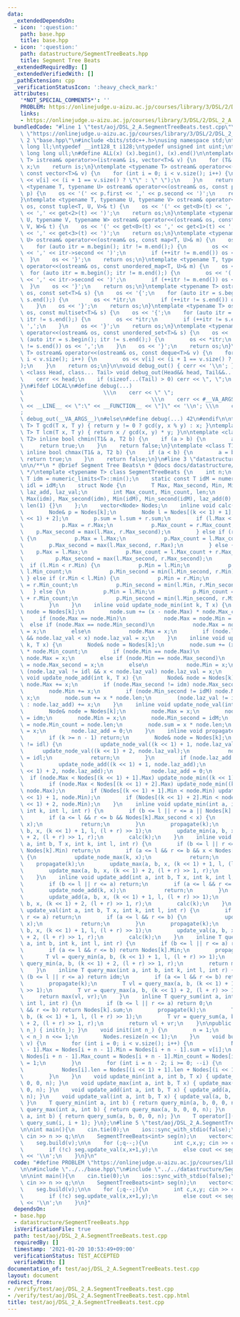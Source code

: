 ```yaml
---
data:
  _extendedDependsOn:
  - icon: ':question:'
    path: base.hpp
    title: base.hpp
  - icon: ':question:'
    path: datastructure/SegmentTreeBeats.hpp
    title: Segment Tree Beats
  _extendedRequiredBy: []
  _extendedVerifiedWith: []
  _pathExtension: cpp
  _verificationStatusIcon: ':heavy_check_mark:'
  attributes:
    '*NOT_SPECIAL_COMMENTS*': ''
    PROBLEM: https://onlinejudge.u-aizu.ac.jp/courses/library/3/DSL/2/DSL_2_A
    links:
    - https://onlinejudge.u-aizu.ac.jp/courses/library/3/DSL/2/DSL_2_A
  bundledCode: "#line 1 \"test/aoj/DSL_2_A.SegmentTreeBeats.test.cpp\"\n#define PROBLEM\
    \ \"https://onlinejudge.u-aizu.ac.jp/courses/library/3/DSL/2/DSL_2_A\"\n\n#line\
    \ 2 \"base.hpp\"\n#include <bits/stdc++.h>\nusing namespace std;\ntypedef long\
    \ long ll;\ntypedef __int128_t i128;\ntypedef unsigned int uint;\ntypedef unsigned\
    \ long long ull;\n#define ALL(x) (x).begin(), (x).end()\n\ntemplate <typename\
    \ T> istream& operator>>(istream& is, vector<T>& v) {\n    for (T& x : v) is >>\
    \ x;\n    return is;\n}\ntemplate <typename T> ostream& operator<<(ostream& os,\
    \ const vector<T>& v) {\n    for (int i = 0; i < v.size(); i++) {\n        os\
    \ << v[i] << (i + 1 == v.size() ? \"\" : \" \");\n    }\n    return os;\n}\ntemplate\
    \ <typename T, typename U> ostream& operator<<(ostream& os, const pair<T, U>&\
    \ p) {\n    os << '(' << p.first << ',' << p.second << ')';\n    return os;\n\
    }\ntemplate <typename T, typename U, typename V> ostream& operator<<(ostream&\
    \ os, const tuple<T, U, V>& t) {\n    os << '(' << get<0>(t) << ',' << get<1>(t)\
    \ << ',' << get<2>(t) << ')';\n    return os;\n}\ntemplate <typename T, typename\
    \ U, typename V, typename W> ostream& operator<<(ostream& os, const tuple<T, U,\
    \ V, W>& t) {\n    os << '(' << get<0>(t) << ',' << get<1>(t) << ',' << get<2>(t)\
    \ << ',' << get<3>(t) << ')';\n    return os;\n}\ntemplate <typename T, typename\
    \ U> ostream& operator<<(ostream& os, const map<T, U>& m) {\n    os << '{';\n\
    \    for (auto itr = m.begin(); itr != m.end();) {\n        os << '(' << itr->first\
    \ << ',' << itr->second << ')';\n        if (++itr != m.end()) os << ',';\n  \
    \  }\n    os << '}';\n    return os;\n}\ntemplate <typename T, typename U> ostream&\
    \ operator<<(ostream& os, const unordered_map<T, U>& m) {\n    os << '{';\n  \
    \  for (auto itr = m.begin(); itr != m.end();) {\n        os << '(' << itr->first\
    \ << ',' << itr->second << ')';\n        if (++itr != m.end()) os << ',';\n  \
    \  }\n    os << '}';\n    return os;\n}\ntemplate <typename T> ostream& operator<<(ostream&\
    \ os, const set<T>& s) {\n    os << '{';\n    for (auto itr = s.begin(); itr !=\
    \ s.end();) {\n        os << *itr;\n        if (++itr != s.end()) os << ',';\n\
    \    }\n    os << '}';\n    return os;\n}\ntemplate <typename T> ostream& operator<<(ostream&\
    \ os, const multiset<T>& s) {\n    os << '{';\n    for (auto itr = s.begin();\
    \ itr != s.end();) {\n        os << *itr;\n        if (++itr != s.end()) os <<\
    \ ',';\n    }\n    os << '}';\n    return os;\n}\ntemplate <typename T> ostream&\
    \ operator<<(ostream& os, const unordered_set<T>& s) {\n    os << '{';\n    for\
    \ (auto itr = s.begin(); itr != s.end();) {\n        os << *itr;\n        if (++itr\
    \ != s.end()) os << ',';\n    }\n    os << '}';\n    return os;\n}\ntemplate <typename\
    \ T> ostream& operator<<(ostream& os, const deque<T>& v) {\n    for (int i = 0;\
    \ i < v.size(); i++) {\n        os << v[i] << (i + 1 == v.size() ? \"\" : \" \"\
    );\n    }\n    return os;\n}\n\nvoid debug_out() { cerr << '\\n'; }\ntemplate\
    \ <class Head, class... Tail> void debug_out(Head&& head, Tail&&... tail) {\n\
    \    cerr << head;\n    if (sizeof...(Tail) > 0) cerr << \", \";\n    debug_out(move(tail)...);\n\
    }\n#ifdef LOCAL\n#define debug(...)                                          \
    \                         \\\n    cerr << \" \";                             \
    \                                        \\\n    cerr << #__VA_ARGS__ << \" :[\"\
    \ << __LINE__ << \":\" << __FUNCTION__ << \"]\" << '\\n'; \\\n    cerr << \" \"\
    ;                                                                     \\\n   \
    \ debug_out(__VA_ARGS__)\n#else\n#define debug(...) 42\n#endif\n\ntemplate <typename\
    \ T> T gcd(T x, T y) { return y != 0 ? gcd(y, x % y) : x; }\ntemplate <typename\
    \ T> T lcm(T x, T y) { return x / gcd(x, y) * y; }\n\ntemplate <class T1, class\
    \ T2> inline bool chmin(T1& a, T2 b) {\n    if (a > b) {\n        a = b;\n   \
    \     return true;\n    }\n    return false;\n}\ntemplate <class T1, class T2>\
    \ inline bool chmax(T1& a, T2 b) {\n    if (a < b) {\n        a = b;\n       \
    \ return true;\n    }\n    return false;\n}\n#line 3 \"datastructure/SegmentTreeBeats.hpp\"\
    \n\n/**\n * @brief Segment Tree Beats\n * @docs docs/datastructure/LazySegmentTree.md\n\
    \ */\ntemplate <typename T> class SegmentTreeBeats {\n    int n;\n    static const\
    \ T idm = numeric_limits<T>::min();\n    static const T idM = numeric_limits<T>::max(),\
    \ idl = idM;\n    struct Node {\n        T Max, Max_second, Min, Min_second, sum,\
    \ laz_add, laz_val;\n        int Max_count, Min_count, len;\n        Node() :\
    \ Max(idm), Max_second(idm), Min(idM), Min_second(idM), laz_add(0), laz_val(idl),\
    \ len(1) {}\n    };\n    vector<Node> Nodes;\n    inline void calc(int k) {\n\
    \        Node& p = Nodes[k];\n        Node l = Nodes[(k << 1) + 1], r = Nodes[(k\
    \ << 1) + 2];\n        p.sum = l.sum + r.sum;\n        if (l.Max < r.Max) {\n\
    \            p.Max = r.Max;\n            p.Max_count = r.Max_count;\n        \
    \    p.Max_second = max(l.Max, r.Max_second);\n        } else if (r.Max < l.Max)\
    \ {\n            p.Max = l.Max;\n            p.Max_count = l.Max_count;\n    \
    \        p.Max_second = max(l.Max_second, r.Max);\n        } else {\n        \
    \    p.Max = l.Max;\n            p.Max_count = l.Max_count + r.Max_count;\n  \
    \          p.Max_second = max(l.Max_second, r.Max_second);\n        }\n      \
    \  if (l.Min < r.Min) {\n            p.Min = l.Min;\n            p.Min_count =\
    \ l.Min_count;\n            p.Min_second = min(l.Min_second, r.Min);\n       \
    \ } else if (r.Min < l.Min) {\n            p.Min = r.Min;\n            p.Min_count\
    \ = r.Min_count;\n            p.Min_second = min(l.Min, r.Min_second);\n     \
    \   } else {\n            p.Min = l.Min;\n            p.Min_count = l.Min_count\
    \ + r.Min_count;\n            p.Min_second = min(l.Min_second, r.Min_second);\n\
    \        }\n    }\n    inline void update_node_min(int k, T x) {\n        Node&\
    \ node = Nodes[k];\n        node.sum += (x - node.Max) * node.Max_count;\n   \
    \     if (node.Max == node.Min)\n            node.Max = node.Min = x;\n      \
    \  else if (node.Max == node.Min_second)\n            node.Max = node.Min_second\
    \ = x;\n        else\n            node.Max = x;\n        if (node.laz_val != idl\
    \ && node.laz_val < x) node.laz_val = x;\n    }\n    inline void update_node_max(int\
    \ k, T x) {\n        Node& node = Nodes[k];\n        node.sum += (x - node.Min)\
    \ * node.Min_count;\n        if (node.Min == node.Max)\n            node.Min =\
    \ node.Max = x;\n        else if (node.Min == node.Max_second)\n            node.Min\
    \ = node.Max_second = x;\n        else\n            node.Min = x;\n        if\
    \ (node.laz_val != idl && x < node.laz_val) node.laz_val = x;\n    }\n    inline\
    \ void update_node_add(int k, T x) {\n        Node& node = Nodes[k];\n       \
    \ node.Max += x;\n        if (node.Max_second != idm) node.Max_second += x;\n\
    \        node.Min += x;\n        if (node.Min_second != idM) node.Min_second +=\
    \ x;\n        node.sum += x * node.len;\n        (node.laz_val != idl ? node.laz_val\
    \ : node.laz_add) += x;\n    }\n    inline void update_node_val(int k, T x) {\n\
    \        Node& node = Nodes[k];\n        node.Max = x;\n        node.Max_second\
    \ = idm;\n        node.Min = x;\n        node.Min_second = idM;\n        node.Max_count\
    \ = node.Min_count = node.len;\n        node.sum = x * node.len;\n        node.laz_val\
    \ = x;\n        node.laz_add = 0;\n    }\n    inline void propagate(int k) {\n\
    \        if (k >= n - 1) return;\n        Node& node = Nodes[k];\n        if (node.laz_val\
    \ != idl) {\n            update_node_val((k << 1) + 1, node.laz_val);\n      \
    \      update_node_val((k << 1) + 2, node.laz_val);\n            node.laz_val\
    \ = idl;\n            return;\n        }\n        if (node.laz_add != 0) {\n \
    \           update_node_add((k << 1) + 1, node.laz_add);\n            update_node_add((k\
    \ << 1) + 2, node.laz_add);\n            node.laz_add = 0;\n        }\n      \
    \  if (node.Max < Nodes[(k << 1) + 1].Max) update_node_min((k << 1) + 1, node.Max);\n\
    \        if (node.Max < Nodes[(k << 1) + 2].Max) update_node_min((k << 1) + 2,\
    \ node.Max);\n        if (Nodes[(k << 1) + 1].Min < node.Min) update_node_max((k\
    \ << 1) + 1, node.Min);\n        if (Nodes[(k << 1) + 2].Min < node.Min) update_node_max((k\
    \ << 1) + 2, node.Min);\n    }\n    inline void update_min(int a, int b, T x,\
    \ int k, int l, int r) {\n        if (b <= l || r <= a || Nodes[k].Max <= x) return;\n\
    \        if (a <= l && r <= b && Nodes[k].Max_second < x) {\n            update_node_min(k,\
    \ x);\n            return;\n        }\n        propagate(k);\n        update_min(a,\
    \ b, x, (k << 1) + 1, l, (l + r) >> 1);\n        update_min(a, b, x, (k << 1)\
    \ + 2, (l + r) >> 1, r);\n        calc(k);\n    }\n    inline void update_max(int\
    \ a, int b, T x, int k, int l, int r) {\n        if (b <= l || r <= a || x <=\
    \ Nodes[k].Min) return;\n        if (a <= l && r <= b && x < Nodes[k].Min_second)\
    \ {\n            update_node_max(k, x);\n            return;\n        }\n    \
    \    propagate(k);\n        update_max(a, b, x, (k << 1) + 1, l, (l + r) >> 1);\n\
    \        update_max(a, b, x, (k << 1) + 2, (l + r) >> 1, r);\n        calc(k);\n\
    \    }\n    inline void update_add(int a, int b, T x, int k, int l, int r) {\n\
    \        if (b <= l || r <= a) return;\n        if (a <= l && r <= b) {\n    \
    \        update_node_add(k, x);\n            return;\n        }\n        propagate(k);\n\
    \        update_add(a, b, x, (k << 1) + 1, l, (l + r) >> 1);\n        update_add(a,\
    \ b, x, (k << 1) + 2, (l + r) >> 1, r);\n        calc(k);\n    }\n    inline void\
    \ update_val(int a, int b, T x, int k, int l, int r) {\n        if (b <= l ||\
    \ r <= a) return;\n        if (a <= l && r <= b) {\n            update_node_val(k,\
    \ x);\n            return;\n        }\n        propagate(k);\n        update_val(a,\
    \ b, x, (k << 1) + 1, l, (l + r) >> 1);\n        update_val(a, b, x, (k << 1)\
    \ + 2, (l + r) >> 1, r);\n        calc(k);\n    }\n    inline T query_min(int\
    \ a, int b, int k, int l, int r) {\n        if (b <= l || r <= a) return idM;\n\
    \        if (a <= l && r <= b) return Nodes[k].Min;\n        propagate(k);\n \
    \       T vl = query_min(a, b, (k << 1) + 1, l, (l + r) >> 1);\n        T vr =\
    \ query_min(a, b, (k << 1) + 2, (l + r) >> 1, r);\n        return min(vl, vr);\n\
    \    }\n    inline T query_max(int a, int b, int k, int l, int r) {\n        if\
    \ (b <= l || r <= a) return idm;\n        if (a <= l && r <= b) return Nodes[k].Max;\n\
    \        propagate(k);\n        T vl = query_max(a, b, (k << 1) + 1, l, (l + r)\
    \ >> 1);\n        T vr = query_max(a, b, (k << 1) + 2, (l + r) >> 1, r);\n   \
    \     return max(vl, vr);\n    }\n    inline T query_sum(int a, int b, int k,\
    \ int l, int r) {\n        if (b <= l || r <= a) return 0;\n        if (a <= l\
    \ && r <= b) return Nodes[k].sum;\n        propagate(k);\n        T vl = query_sum(a,\
    \ b, (k << 1) + 1, l, (l + r) >> 1);\n        T vr = query_sum(a, b, (k << 1)\
    \ + 2, (l + r) >> 1, r);\n        return vl + vr;\n    }\n\npublic:\n    SegmentTreeBeats(int\
    \ n_) { init(n_); }\n    void init(int n_) {\n        n = 1;\n        while (n\
    \ < n_) n <<= 1;\n        Nodes.resize(n << 1);\n    }\n    void build(const vector<T>&\
    \ v) {\n        for (int i = 0; i < v.size(); i++) {\n            Nodes[i + n\
    \ - 1].Max = Nodes[i + n - 1].Min = Nodes[i + n - 1].sum = v[i];\n           \
    \ Nodes[i + n - 1].Max_count = Nodes[i + n - 1].Min_count = Nodes[i + n - 1].len\
    \ = 1;\n        }\n        for (int i = n - 2; i >= 0; --i) {\n            calc(i);\n\
    \            Nodes[i].len = Nodes[(i << 1) + 1].len + Nodes[(i << 1) + 2].len;\n\
    \        }\n    }\n    void update_min(int a, int b, T x) { update_min(a, b, x,\
    \ 0, 0, n); }\n    void update_max(int a, int b, T x) { update_max(a, b, x, 0,\
    \ 0, n); }\n    void update_add(int a, int b, T x) { update_add(a, b, x, 0, 0,\
    \ n); }\n    void update_val(int a, int b, T x) { update_val(a, b, x, 0, 0, n);\
    \ }\n    T query_min(int a, int b) { return query_min(a, b, 0, 0, n); }\n    T\
    \ query_max(int a, int b) { return query_max(a, b, 0, 0, n); }\n    T query_sum(int\
    \ a, int b) { return query_sum(a, b, 0, 0, n); }\n    T operator[](int i) { return\
    \ query_sum(i, i + 1); }\n};\n#line 5 \"test/aoj/DSL_2_A.SegmentTreeBeats.test.cpp\"\
    \n\nint main(){\n    cin.tie(0);\n    ios::sync_with_stdio(false);\n    int n,q;\
    \ cin >> n >> q;\n\n    SegmentTreeBeats<int> seg(n);\n    vector<int> v(n,INT_MAX);\n\
    \    seg.build(v);\n\n    for (;q--;){\n        int c,x,y; cin >> c >> x >> y;\n\
    \        if (!c) seg.update_val(x,x+1,y);\n        else cout << seg.query_min(x,y+1)\
    \ << '\\n';\n    }\n}\n"
  code: "#define PROBLEM \"https://onlinejudge.u-aizu.ac.jp/courses/library/3/DSL/2/DSL_2_A\"\
    \n\n#include \"../../base.hpp\"\n#include \"../../datastructure/SegmentTreeBeats.hpp\"\
    \n\nint main(){\n    cin.tie(0);\n    ios::sync_with_stdio(false);\n    int n,q;\
    \ cin >> n >> q;\n\n    SegmentTreeBeats<int> seg(n);\n    vector<int> v(n,INT_MAX);\n\
    \    seg.build(v);\n\n    for (;q--;){\n        int c,x,y; cin >> c >> x >> y;\n\
    \        if (!c) seg.update_val(x,x+1,y);\n        else cout << seg.query_min(x,y+1)\
    \ << '\\n';\n    }\n}"
  dependsOn:
  - base.hpp
  - datastructure/SegmentTreeBeats.hpp
  isVerificationFile: true
  path: test/aoj/DSL_2_A.SegmentTreeBeats.test.cpp
  requiredBy: []
  timestamp: '2021-01-20 10:53:49+09:00'
  verificationStatus: TEST_ACCEPTED
  verifiedWith: []
documentation_of: test/aoj/DSL_2_A.SegmentTreeBeats.test.cpp
layout: document
redirect_from:
- /verify/test/aoj/DSL_2_A.SegmentTreeBeats.test.cpp
- /verify/test/aoj/DSL_2_A.SegmentTreeBeats.test.cpp.html
title: test/aoj/DSL_2_A.SegmentTreeBeats.test.cpp
---
```

